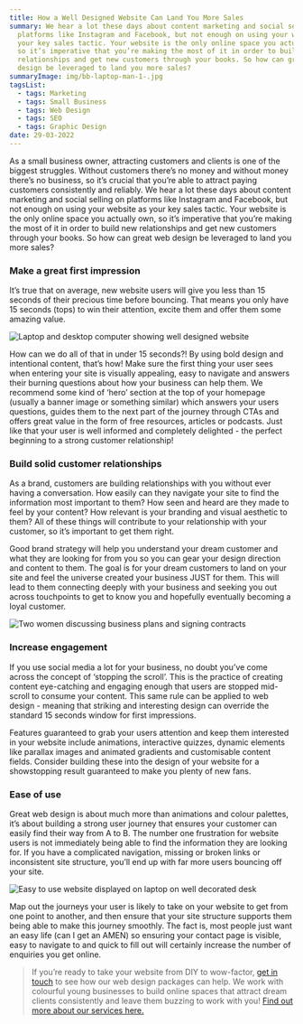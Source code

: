 ```yaml
---
title: How a Well Designed Website Can Land You More Sales
summary: We hear a lot these days about content marketing and social selling on
  platforms like Instagram and Facebook, but not enough on using your website as
  your key sales tactic. Your website is the only online space you actually own,
  so it’s imperative that you’re making the most of it in order to build new
  relationships and get new customers through your books. So how can great web
  design be leveraged to land you more sales?
summaryImage: img/bb-laptop-man-1-.jpg
tagsList:
  - tags: Marketing
  - tags: Small Business
  - tags: Web Design
  - tags: SEO
  - tags: Graphic Design
date: 29-03-2022
---
```

As a small business owner, attracting customers and clients is one of the biggest struggles. Without customers there’s no money and without money there’s no business, so it’s crucial that you’re able to attract paying customers consistently and reliably. We hear a lot these days about content marketing and social selling on platforms like Instagram and Facebook, but not enough on using your website as your key sales tactic. Your website is the only online space you actually own, so it’s imperative that you’re making the most of it in order to build new relationships and get new customers through your books. So how can great web design be leveraged to land you more sales?



### Make a great first impression

It’s true that on average, new website users will give you less than 15 seconds of their precious time before bouncing. That means you only have 15 seconds (tops) to win their attention, excite them and offer them some amazing value.

![Laptop and desktop computer showing well designed website](img/domenico-loia-hgv2tfoh0ns-unsplash.jpg "Website design on dual screen")

How can we do all of that in under 15 seconds?! By using bold design and intentional content, that’s how! Make sure the first thing your user sees when entering your site is visually appealing, easy to navigate and answers their burning questions about how your business can help them. We recommend some kind of ‘hero’ section at the top of your homepage (usually a banner image or something similar) which answers your users questions, guides them to the next part of the journey through CTAs and offers great value in the form of free resources, articles or podcasts. Just like that your user is well informed and completely delighted - the perfect beginning to a strong customer relationship!



### Build solid customer relationships

As a brand, customers are building relationships with you without ever having a conversation. How easily can they navigate your site to find the information most important to them? How seen and heard are they made to feel by your content? How relevant is your branding and visual aesthetic to them? All of these things will contribute to your relationship with your customer, so it’s important to get them right.

Good brand strategy will help you understand your dream customer and what they are looking for from you so you can gear your design direction and content to them. The goal is for your dream customers to land on your site and feel the universe created your business JUST for them. This will lead to them connecting deeply with your business and seeking you out across touchpoints to get to know you and hopefully eventually becoming a loyal customer.

![Two women discussing business plans and signing contracts](img/gabrielle-henderson-hjckknwcxxq-unsplash.jpg "Women planning business")

### Increase engagement

If you use social media a lot for your business, no doubt you’ve come across the concept of ‘stopping the scroll’. This is the practice of creating content eye-catching and engaging enough that users are stopped mid-scroll to consume your content. This same rule can be applied to web design - meaning that striking and interesting design can override the standard 15 seconds window for first impressions.

Features guaranteed to grab your users attention and keep them interested in your website include animations, interactive quizzes, dynamic elements like parallax images and animated gradients and customisable content fields. Consider building these into the design of your website for a showstopping result guaranteed to make you plenty of new fans.



### Ease of use

Great web design is about much more than animations and colour palettes, it’s about building a strong user journey that ensures your customer can easily find their way from A to B. The number one frustration for website users is not immediately being able to find the information they are looking for. If you have a complicated navigation, missing or broken links or inconsistent site structure, you’ll end up with far more users bouncing off your site. 

![Easy to use website displayed on laptop on well decorated desk](img/igor-miske-jvsgcv8_vb4-unsplash.jpg "Easy to use website displayed on laptop")

Map out the journeys your user is likely to take on your website to get from one point to another, and then ensure that your site structure supports them being able to make this journey smoothly. The fact is, most people just want an easy life (can I get an AMEN) so ensuring your contact page is visible, easy to navigate to and quick to fill out will certainly increase the number of enquiries you get online.



> If you’re ready to take your website from DIY to wow-factor, [get in touch](https://www.luckynightstudio.co.uk/contact) to see how our web design packages can help. We work with colourful young businesses to build online spaces that attract dream clients consistently and leave them buzzing to work with you! [Find out more about our services here.](https://www.luckynightstudio.co.uk/services)